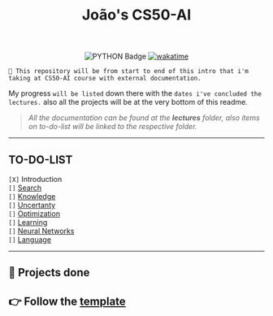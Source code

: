 <header align-center>

<h1 align="center">
João's CS50-AI
</h1>
</header>

<section align="center"> 

![PYTHON Badge](https://img.shields.io/badge/-PYTHON-FFD43B?style=for-the-badge&logo=python&logoColor=blue)
[![wakatime](https://wakatime.com/badge/user/c7a5e8d6-0c47-451a-affe-b7735e691e04/project/134edf07-140a-434c-bdb9-b1d2cf678cb1.svg?style=for-the-badge)](https://wakatime.com/badge/user/c7a5e8d6-0c47-451a-affe-b7735e691e04/project/134edf07-140a-434c-bdb9-b1d2cf678cb1)

</section>


    🔎 This repository will be from start to end of this intro that i'm taking at CS50-AI course with external documentation.

My progress `will be listed` down there with the `dates i've concluded the lectures.` also all the projects will be at the very bottom of this readme.

> *All the documentation can be found at the **lectures** folder, also items on to-do-list will be linked to the respective folder.*

---

<h2>
TO-DO-LIST
</h2>

`[X]` Introduction<br>
`[]` [Search]()<br>
`[]` [Knowledge]()<br>
`[]` [Uncertanty]()<br>
`[]` [Optimization]()<br>
`[]` [Learning]()<br>
`[]` [Neural Networks]()<br>
`[]` [Language]()<br>

---

<h2>📌 Projects done</h2>

## 👉 Follow the [template](./TEMPLATE.md)
